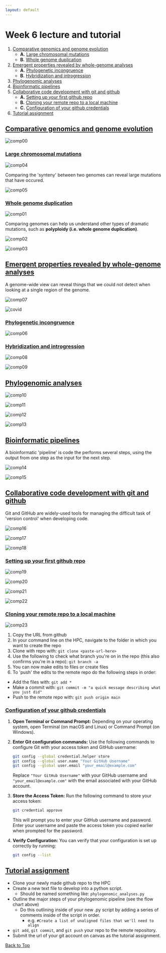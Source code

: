 ```yaml
---
layout: default
---
```


<a name="top"></a>

# Week 6 lecture and tutorial
1. [Comparative genomics and genome evolution](#comparative)
	- **A.** [Large chromosomal mutations](#inversions)
	- **B.** [Whole genome duplication](#duplication)
2. [Emergent properties revealed by whole-genome analyses](#emergent)
	- **A.** [Phylogenetic incongruence](#incongruence)
	- **B.** [Hybridization and introgression](#int)
3. [Phylogenomic analyses](#phylogenomic)
4. [Bioinformatic pipelines](#pipelines)
5. [Collaborative code development with git and github](#git)
	- **A.** [Setting up your first github repo](#repo)
	- **B.** [Cloning your remote repo to a local machine](#clone)
	- **C.** [Configuration of your github credentials](#config)
6. [Tutorial assignment](#tut)


## <ins>**Comparative genomics and genome evolution**</ins> <a name="comparative"></a>

![comp00](/Images/Week06/comp00.png)

### <ins>**Large chromosomal mutations**</ins> <a name="inversions"></a>

![comp04](/Images/Week06/comp04.png)

Comparing the 'synteny' between two genomes can reveal large mutations that have occured.

![comp05](/Images/Week06/comp05.png)

### <ins>**Whole genome duplication**</ins> <a name="duplication"></a>

![comp01](/Images/Week06/comp01.png)

Comparing genomes can help us understand other types of dramatic mutations, such as **polyploidy (i.e. whole genome duplication)**.

![comp02](/Images/Week06/comp02.png)

![comp03](/Images/Week06/comp03.png)

## <ins>**Emergent properties revealed by whole-genome analyses**</ins> <a name="emergent"></a>

A genome-wide view can reveal things that we could not detect when looking at a single region of the genome.

![comp07](/Images/Week06/comp07.png)

![covid](/Images/Week06/covid.png)

### <ins>**Phylogenetic incongruence**</ins> <a name="incongruence"></a>

![comp06](/Images/Week06/comp06.png)

### <ins>**Hybridization and introgression**</ins> <a name="int"></a>

![comp08](/Images/Week06/comp08.png)

![comp09](/Images/Week06/comp09.png)

## <ins>**Phylogenomic analyses**</ins> <a name="phylogenomic"></a>

![comp10](/Images/Week06/comp10.png)

![comp11](/Images/Week06/comp11.png)

![comp12](/Images/Week06/comp12.png)

![comp13](/Images/Week06/comp13.png)

## <ins>**Bioinformatic pipelines**</ins> <a name="pipelines"></a>

A bioinformatic 'pipeline' is code the performs several steps, using the output from one step as the input for the next step.

![comp14](/Images/Week06/comp14.png)

![comp15](/Images/Week06/comp15.png)

## <ins>**Collaborative code development with git and github**</ins> <a name="git"></a>

Git and GitHub are widely-used tools for managing the difficult task of 'version control' when developing code.

![comp16](/Images/Week06/comp16.png)

![comp17](/Images/Week06/comp17.png)

![comp18](/Images/Week06/comp18.png)

### <ins>**Setting up your first github repo**</ins> <a name="repo"></a>

![comp19](/Images/Week06/comp19.png)

![comp20](/Images/Week06/comp20.png)

![comp21](/Images/Week06/comp21.png)

![comp22](/Images/Week06/comp22.png)

### <ins>**Cloning your remote repo to a local machine**</ins> <a name="clone"></a>

![comp23](/Images/Week06/comp23.png)

1. Copy the URL from github
2. In your command line on the HPC, navigate to the folder in which you want to create the repo
3. Clone with repo with: `git clone <paste-url-here>`
4. Use the following to check what branch you're on in the repo (this also confirms you're in a repo): `git branch -a`
5. You can now make edits to files or create files
6. To 'push' the edits to the remote repo do the following steps in order:
- Add the files with: `git add *`
- Make a commit with: `git commit -m "a quick message describing what you just did"`
- Push to the remote repo with: `git push origin main`

### <ins>**Configuration of your github credentials**</ins> <a name="config"></a>

1. **Open Terminal or Command Prompt:**
   Depending on your operating system, open Terminal (on macOS and Linux) or Command Prompt (on Windows).

2. **Enter Git configuration commands:**
   Use the following commands to configure Git with your access token and GitHub username:

   ```bash
   git config --global credential.helper store
   git config --global user.name "Your GitHub Username"
   git config --global user.email "your_email@example.com"
   ```

   Replace `"Your GitHub Username"` with your GitHub username and `"your_email@example.com"` with the email associated with your GitHub account.

3. **Store the Access Token:**
   Run the following command to store your access token:

   ```bash
   git credential approve
   ```

   This will prompt you to enter your GitHub username and password. Enter your username and paste the access token you copied earlier when prompted for the password.

4. **Verify Configuration:**
   You can verify that your configuration is set up correctly by running:

   ```bash
   git config --list
   ```

## <ins>**Tutorial assignment**</ins> <a name="tut"></a>
- Clone your newly made github repo to the HPC
- Create a new text file to develop into a python script.
	- Should be named something like: `phylogenomic_analyses.py`
- Outline the major steps of your phylogenomic pipeline (see the flow chart above)
	- Do this outlining inside of your new .py script by adding a series of comments inside of the script in order.
 		- e.g. `#Create a list of unaligned files that we'll need to align`
- `git add`, `git commit`, and `git push` your repo to the remote repository.
- Submit the url of your git account on canvas as the tutorial assignment.    


[Back to Top](#top)
